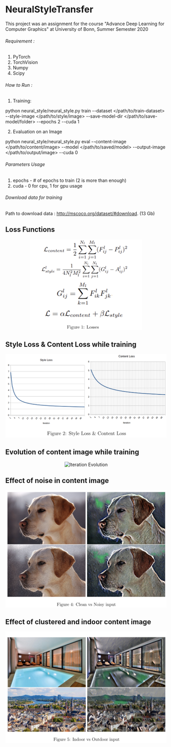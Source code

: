 # NeuralStyleTransfer
This project was an assignment for the course "Advance Deep Learning for Computer Graphics" at University of Bonn, Summer Semester 2020

###### Requirement :
1. PyTorch
2. TorchVision
3. Numpy
4. Scipy

###### How to Run :
1. Training:

python neural_style/neural_style.py train --dataset </path/to/train-dataset> --style-image </path/to/style/image> --save-model-dir </path/to/save-model/folder> --epochs 2 --cuda 1

2. Evaluation on an Image

python neural_style/neural_style.py eval --content-image </path/to/content/image> --model </path/to/saved/model> --output-image </path/to/output/image> --cuda 0

###### Parameters Usage
1. epochs - # of epochs to train (2 is more than enough)
2. cuda - 0 for cpu, 1 for gpu usage 

###### Download data for training
Path to download data :  http://mscoco.org/dataset/#download. (13 Gb)

## Loss Functions
<p align="center">
  <img src="images/res/1.png" width="350" title="Loss Functions">
</p>

## Style Loss & Content Loss while training
<p align="center">
  <img src="images/res/2.png" width="600" title="Training Loss">
</p>

## Evolution of content image while training
<p align="center">
  <img src="images/res/3.png" width="600" title="Iteration Evolution">
</p>

## Effect of noise in content image
<p align="center">
  <img src="images/res/4.png" width="600" title="Noise effect">
</p>

## Effect of clustered and indoor content image
<p align="center">
  <img src="images/res/5.png" width="600" title="Cluster effect">
</p>
